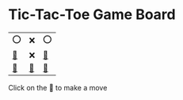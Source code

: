 # Tic-Tac-Toe Game Board
|   |   |   |
|---|---|---|
|⭕ |❌ |⭕ |
|[🔎](OXOOXEEXE.md) |❌ |[🔎](OXOEXOEXE.md) |
|[🔎](OXOEXEOXE.md) |[🔎](OXOEXEEOX.md) |[🔎](OXOEXEEXO.md) |

Click on the 🔎 to make a move